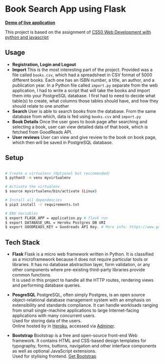 # Book Search App using Flask

[**Demo of live application**](http://book-search-app-anuradha.herokuapp.com/s) 


This project is based on the assignment of 
[CS50 Web Development with python and javascript](https://www.edx.org/course/cs50s-web-programming-with-python-and-javascript)



## Usage

* **Registration, Login and Logout** 
* **Import** This is the most interesting part of the project. Provided was a file called `books.csv`,
 which had a spreadsheet in CSV format of 5000 different books. Each one has an ISBN number, a title, an author, 
 and a publication year. In a Python file called  `import.py` separate from the web application, I had to write 
 a script that will take the books and import them into your PostgreSQL database. I first had to need 
 to decide what table(s) to create, what columns those tables should have, and how they should relate to one another
* **Search**  User is able to search books from the database. From the same database from which, data is fed using `books.csv`
and `import.py`
*  **Book Details** Once the user goes to book page after searching and selecting a book, user can view detailed data
of that book, which is fetched from GoodReads API.
*  **User reviews**  User can view and give review to the book on book page, which then will be saved in PostgreSQL database.


##  Setup

```bash

# Create a virtualenv (Optional but reccomended)
$ python3 -m venv myvirtualenv

# Activate the virtualenv
$ source myvirtualenv/bin/activate (Linux)

# Install all dependencies
$ pip3 install -r requirements.txt

# ENV Variables
$ export FLASK_APP = application.py # flask run
$ export DATABASE_URL = Heroku Postgres DB URI
$ export GOODREADS_KEY = Goodreads API Key. # More info: https://www.goodreads.com/api
```

##  Tech Stack

-  **Flask**  Flask is a micro web framework written in Python. It is classified as a microframework
 because it does not require particular tools or libraries. It has no database abstraction layer, 
 form validation, or any other components where pre-existing third-party libraries provide common functions. <br>
 It is used in this project to handle all the HTTP routes, rendering views and performing database queries. 
 
-  **PosgreSQL**  PostgreSQL, often simply Postgres, is an open source object-relational database management system with an 
emphasis on extensibility and standards compliance. It can handle workloads ranging from small single-machine 
applications to large Internet-facing applications with many concurrent users. <br>
 Used for storing data of the users. <br>
 Online hosted by in [Heroku](https://www.heroku.com/postgres), accessed via [Adminer](https://adminer.cs50.net/).
 
 - **Bootstrap**  Bootstrap is a free and open-source front-end Web framework. It contains HTML and CSS-based design templates 
 for typography, forms, buttons, navigation and other interface components
 as well as optional JavaScript extensions.  <br>
  Used for stylising frontend. [Get Bootstrap](https://getbootstrap.com/)
 
 
 
 
